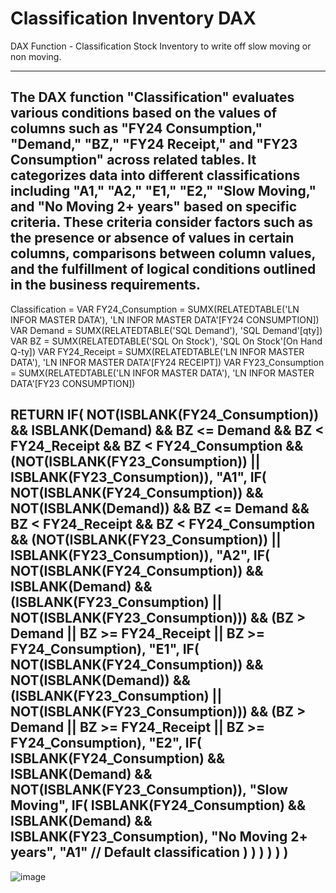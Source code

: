 # Classification Inventory DAX
DAX Function - Classification Stock Inventory to write off slow moving or non moving.

---------------------------------------------------------------------------------------------------------------------------------------------------------------------------------------------------------------------------

The DAX function "Classification" evaluates various conditions based on the values of columns such as "FY24 Consumption," "Demand," "BZ," "FY24 Receipt," and "FY23 Consumption" across related tables. It categorizes data into different classifications including "A1," "A2," "E1," "E2," "Slow Moving," and "No Moving 2+ years" based on specific criteria. These criteria consider factors such as the presence or absence of values in certain columns, comparisons between column values, and the fulfillment of logical conditions outlined in the business requirements.
---------------------------------------------------------------------------------------------------------------------------------------------------------------------------------------------------------------------------

Classification = 
VAR FY24_Consumption = SUMX(RELATEDTABLE('LN INFOR MASTER DATA'), 'LN INFOR MASTER DATA'[FY24 CONSUMPTION])
VAR Demand = SUMX(RELATEDTABLE('SQL Demand'), 'SQL Demand'[qty])
VAR BZ = SUMX(RELATEDTABLE('SQL On Stock'), 'SQL On Stock'[On Hand Q-ty])
VAR FY24_Receipt = SUMX(RELATEDTABLE('LN INFOR MASTER DATA'), 'LN INFOR MASTER DATA'[FY24 RECEIPT])
VAR FY23_Consumption = SUMX(RELATEDTABLE('LN INFOR MASTER DATA'), 'LN INFOR MASTER DATA'[FY23 CONSUMPTION])

RETURN
    IF(
        NOT(ISBLANK(FY24_Consumption)) && ISBLANK(Demand) && BZ <= Demand && BZ < FY24_Receipt && BZ < FY24_Consumption && (NOT(ISBLANK(FY23_Consumption)) || ISBLANK(FY23_Consumption)),
        "A1",
        IF(
            NOT(ISBLANK(FY24_Consumption)) && NOT(ISBLANK(Demand)) && BZ <= Demand && BZ < FY24_Receipt && BZ < FY24_Consumption && (NOT(ISBLANK(FY23_Consumption)) || ISBLANK(FY23_Consumption)),
            "A2",
            IF(
                NOT(ISBLANK(FY24_Consumption)) && ISBLANK(Demand) && (ISBLANK(FY23_Consumption) || NOT(ISBLANK(FY23_Consumption))) && (BZ > Demand || BZ >= FY24_Receipt || BZ >= FY24_Consumption),
                "E1",
                IF(
                    NOT(ISBLANK(FY24_Consumption)) && NOT(ISBLANK(Demand)) && (ISBLANK(FY23_Consumption) || NOT(ISBLANK(FY23_Consumption))) && (BZ > Demand || BZ >= FY24_Receipt || BZ >= FY24_Consumption),
                    "E2",
                    IF(
                        ISBLANK(FY24_Consumption) && ISBLANK(Demand) && NOT(ISBLANK(FY23_Consumption)),
                        "Slow Moving",
                        IF(
                            ISBLANK(FY24_Consumption) && ISBLANK(Demand) && ISBLANK(FY23_Consumption),
                            "No Moving 2+ years",
                            "A1" // Default classification
                        )
                    )
                )
            )
        )
    )
---------------------------------------------------------------------------------------------------------------------------------------------------------------------------------------------------------------------------


![image](https://github.com/DataGeekIT/ClassificationInventoryDAX/assets/101667752/3504e0d2-e703-4a8b-a6d9-0931f9b6dc86)

